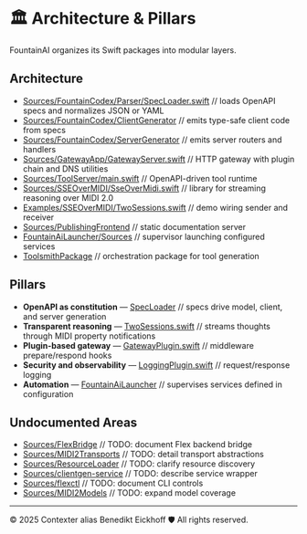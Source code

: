 # 🏛 Architecture & Pillars

FountainAI organizes its Swift packages into modular layers.

## Architecture

- [Sources/FountainCodex/Parser/SpecLoader.swift](../Sources/FountainCodex/Parser/SpecLoader.swift#L1-L33) // loads OpenAPI specs and normalizes JSON or YAML
- [Sources/FountainCodex/ClientGenerator](../Sources/FountainCodex/ClientGenerator) // emits type-safe client code from specs
- [Sources/FountainCodex/ServerGenerator](../Sources/FountainCodex/ServerGenerator) // emits server routers and handlers
- [Sources/GatewayApp/GatewayServer.swift](../Sources/GatewayApp/GatewayServer.swift#L11-L41) // HTTP gateway with plugin chain and DNS utilities
- [Sources/ToolServer/main.swift](../Sources/ToolServer/main.swift) // OpenAPI-driven tool runtime
- [Sources/SSEOverMIDI/SseOverMidi.swift](../Sources/SSEOverMIDI/SseOverMidi.swift) // library for streaming reasoning over MIDI 2.0
- [Examples/SSEOverMIDI/TwoSessions.swift](../Examples/SSEOverMIDI/TwoSessions.swift) // demo wiring sender and receiver
- [Sources/PublishingFrontend](../Sources/PublishingFrontend) // static documentation server
- [FountainAiLauncher/Sources](../FountainAiLauncher/Sources) // supervisor launching configured services
- [ToolsmithPackage](../toolsmith) // orchestration package for tool generation

## Pillars

- **OpenAPI as constitution** — [SpecLoader](../Sources/FountainCodex/Parser/SpecLoader.swift#L1-L33) // specs drive model, client, and server generation
- **Transparent reasoning** — [TwoSessions.swift](../Examples/SSEOverMIDI/TwoSessions.swift#L1-L80) // streams thoughts through MIDI property notifications
- **Plugin-based gateway** — [GatewayPlugin.swift](../Sources/GatewayApp/GatewayPlugin.swift#L1-L60) // middleware prepare/respond hooks
- **Security and observability** — [LoggingPlugin.swift](../Sources/GatewayApp/LoggingPlugin.swift#L1-L40) // request/response logging
- **Automation** — [FountainAiLauncher](../FountainAiLauncher/Sources) // supervises services defined in configuration

## Undocumented Areas

- [Sources/FlexBridge](../Sources/FlexBridge) // TODO: document Flex backend bridge
- [Sources/MIDI2Transports](../Sources/MIDI2Transports) // TODO: detail transport abstractions
- [Sources/ResourceLoader](../Sources/ResourceLoader) // TODO: clarify resource discovery
- [Sources/clientgen-service](../Sources/clientgen-service) // TODO: describe service wrapper
- [Sources/flexctl](../Sources/flexctl) // TODO: document CLI controls
- [Sources/MIDI2Models](../Sources/MIDI2Models) // TODO: expand model coverage

---

© 2025 Contexter alias Benedikt Eickhoff 🛡️ All rights reserved.
